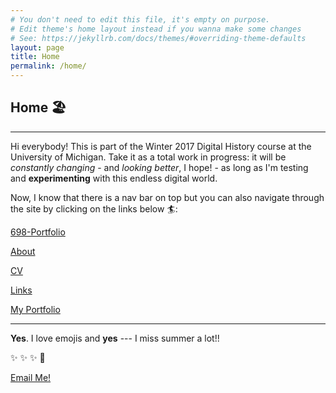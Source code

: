 ```yaml
---
# You don't need to edit this file, it's empty on purpose.
# Edit theme's home layout instead if you wanna make some changes
# See: https://jekyllrb.com/docs/themes/#overriding-theme-defaults
layout: page
title: Home
permalink: /home/
---
```


## Home 🏖️

--------

Hi everybody! This is part of the Winter 2017 Digital History course at the University of Michigan. Take it as a total work in progress: it will be *constantly changing* - and *looking better*, I hope! - as long as I'm testing and **experimenting** with this endless digital world.

Now, I know that there is a nav bar on top but you can also navigate through the site by clicking on the links below 🏄:

[698-Portfolio](/698-Portfolio/)

[About](/about/)

[CV](/cv/)

[Links](/links/)

[My Portfolio](/My-Portfolio)

---


**Yes**. I love emojis and **yes** --- I miss summer a lot!!


:sparkles: :sparkles: :sparkles: :rocket:

<a href="mailto:mafila@umich.edu">Email Me!</a>
